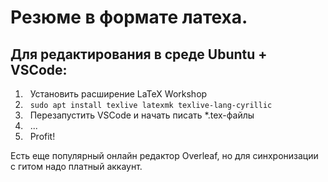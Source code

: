 # Резюме в формате латеха.

## Для редактирования в среде Ubuntu + VSCode:

1. &nbsp; Установить расширение LaTeX Workshop
2. &nbsp; ```sudo apt install texlive latexmk texlive-lang-cyrillic```
3. &nbsp; Перезапустить VSCode и начать писать *.tex-файлы
4. &nbsp; ...
5. &nbsp; Profit!

Есть еще популярный онлайн редактор Overleaf, но для синхронизации с гитом надо платный аккаунт.

